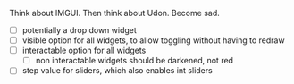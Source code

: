 
Think about IMGUI. Then think about Udon. Become sad.

- [ ] potentially a drop down widget
- [ ] visible option for all widgets, to allow toggling without having to redraw
- [ ] interactable option for all widgets
  - [ ] non interactable widgets should be darkened, not red
- [ ] step value for sliders, which also enables int sliders
